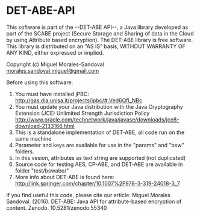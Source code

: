 # DET-ABE-API

 This software is part of the --DET-ABE API--, a Java library developed as part of the SCABE project (Secure Storage and Sharing 
 of data in the Cloud by using  Attribute based encryption).
 The DET-ABE library is free software. This library is distributed on an "AS IS" basis, WITHOUT WARRANTY OF ANY KIND, either expressed or implied.
 
 Copyright (c) Miguel Morales-Sandoval 
 morales.sandoval.miguel@gmail.com


Before using this software:

1. You must have installed jPBC: http://gas.dia.unisa.it/projects/jpbc/#.Ved6Qfl_NBc
2. You must update your Java distribution with the Java Cryptography Extension (JCE) Unlimited Strength Jurisdiction Policy
http://www.oracle.com/technetwork/java/javase/downloads/jce8-download-2133166.html
3. This is a standalone implementation of DET-ABE, all code run on the same machine
4. Parameter and keys are available for use in the "params" and "bsw" folders. 
5. In this vesion, attributes as text string are supported (not duplicated)
6. Source code for testing AES, CP-ABE, and DET-ABE are available in folder "test/bswabe/"
7. More info about DET-ABE is found here:
http://link.springer.com/chapter/10.1007%2F978-3-319-24018-3_7


If you find useful this code, please cite our article:
Miguel Morales Sandoval. (2016). DET-ABE: Java API for attribute-based encryption of content. Zenodo. 10.5281/zenodo.55340

